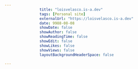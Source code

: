 ---
                title: "loisvelasco.is-a.dev"
                tags: [Personal site]
                externalUrl: "https://loisvelasco.is-a.dev"
                date: 9988-08-08
                showDate: false
                showAuthor: false
                showReadingTime: false
                showEdit: false
                showLikes: false
                showViews: false
                layoutBackgroundHeaderSpace: false
                ---
